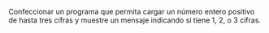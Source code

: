 Confeccionar un programa que permita cargar un número entero positivo de hasta tres cifras y muestre un mensaje indicando si tiene 1, 2, o 3 cifras.